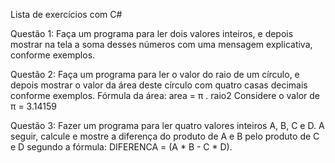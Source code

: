 Lista de exercícios com C#

Questão 1:
    Faça um programa para ler dois valores inteiros, e depois mostrar na tela a soma desses números com uma
    mensagem explicativa, conforme exemplos.

Questão 2:
    Faça um programa para ler o valor do raio de um círculo, e depois mostrar o valor da área deste círculo com quatro
    casas decimais conforme exemplos.
    Fórmula da área: area = π . raio2
    Considere o valor de π = 3.14159

Questão 3:
    Fazer um programa para ler quatro valores inteiros A, B, C e D. A seguir, calcule e mostre a diferença do produto
    de A e B pelo produto de C e D segundo a fórmula: DIFERENCA = (A * B - C * D).    
